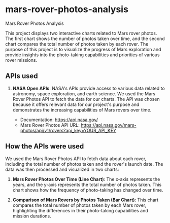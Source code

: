 # mars-rover-photos-analysis

Mars Rover Photos Analysis

This project displays two interactive charts related to Mars rover photos. The first chart shows the number of photos taken over time, and the second chart compares the total number of photos taken by each rover. The purpose of this project is to visualize the progress of Mars exploration and provide insights into the photo-taking capabilities and priorities of various rover missions.

## APIs used

1. **NASA Open APIs**: NASA's APIs provide access to various data related to astronomy, space exploration, and earth science. We used the Mars Rover Photos API to fetch the data for our charts. The API was chosen because it offers relevant data for our project's purpose and demonstrates the increasing capabilities of Mars rovers over time.

   - Documentation: https://api.nasa.gov/
   - Mars Rover Photos API URL: https://api.nasa.gov/mars-photos/api/v1/rovers?api_key=YOUR_API_KEY

## How the APIs were used

We used the Mars Rover Photos API to fetch data about each rover, including the total number of photos taken and the rover's launch date. The data was then processed and visualized in two charts:

1. **Mars Rover Photos Over Time (Line Chart)**: The x-axis represents the years, and the y-axis represents the total number of photos taken. This chart shows how the frequency of photo-taking has changed over time.

2. **Comparison of Mars Rovers by Photos Taken (Bar Chart)**: This chart compares the total number of photos taken by each Mars rover, highlighting the differences in their photo-taking capabilities and mission durations.
